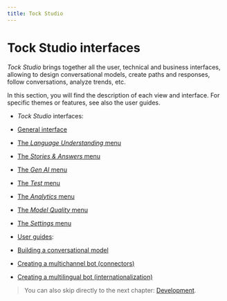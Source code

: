 ```yaml
---
title: Tock Studio
---
```


# Tock Studio interfaces

_Tock Studio_ brings together all the user, technical and business interfaces, allowing
to design conversational models, create paths and responses, follow conversations,
analyze trends, etc.

In this section, you will find the description of each view and interface.
For specific themes or features, see also the user guides.

* _Tock Studio_ interfaces:
* [General interface](../user/studio/general.md)
* [The _Language Understanding_ menu](../user/studio/nlu.md)
* [The _Stories & Answers_ menu](../user/studio/stories-and-answers.md)
* [The _Gen AI_ menu](../user/studio/gen-ai/gen-ai.md)
* [The _Test_ menu](../user/studio/test.md)
* [The _Analytics_ menu](../user/studio/analytics.md)
* [The _Model Quality_ menu](../user/studio/nlu-qa.md)
* [The _Settings_ menu](../user/studio/configuration.md)

* [User guides](../../user/guides.md):
* [Building a conversational model](../../user/guides/build-model.md)
* [Creating a multichannel bot (connectors)](../../user/guides/canaux.md)
* [Creating a multilingual bot (internationalization)](../../user/guides/i18n.md)

> You can also skip directly to the next chapter: [Development](../../dev/modes.md).